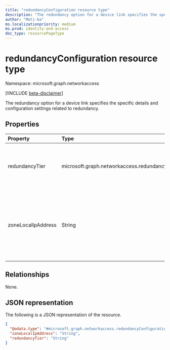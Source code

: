 ```yaml
---
title: "redundancyConfiguration resource type"
description: "The redundancy option for a device link specifies the specific details and configuration settings related to redundancy. "
author: "Moti-ba"
ms.localizationpriority: medium
ms.prod: identity-and-access
doc_type: resourcePageType
---
```


# redundancyConfiguration resource type

Namespace: microsoft.graph.networkaccess

[!INCLUDE [beta-disclaimer](../../includes/beta-disclaimer.md)]

The redundancy option for a device link specifies the specific details and configuration settings related to redundancy. 

## Properties
|Property|Type|Description|
|:---|:---|:---|
|redundancyTier|microsoft.graph.networkaccess.redundancyTier|Specifies the Device link SKU	.The possible values are: `noRedundancy`, `zoneRedundancy`.|
|zoneLocalIpAddress|String|Indicate the specific IP address used for establishing the Border Gateway Protocol (BGP) connection with Microsoft's network.|

## Relationships
None.

## JSON representation
The following is a JSON representation of the resource.
<!-- {
  "blockType": "resource",
  "@odata.type": "microsoft.graph.networkaccess.redundancyConfiguration"
}
-->
``` json
{
  "@odata.type": "#microsoft.graph.networkaccess.redundancyConfiguration",
  "zoneLocalIpAddress": "String",
  "redundancyTier": "String"
}
```

